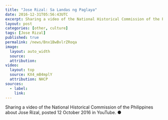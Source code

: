 ```yaml
---
title: "Jose Rizal: Sa Landas ng Paglaya"
date: 2016-12-31T05:56:43UTC
excerpt: Sharing a video of the National Historical Commission of the Philippines about Jose Rizal, posted 12 October 2016 in YouTube.
layout: post
categories: [other, culture]
tags: [Jose Rizal]
published: true
permalink: /news/Bnx1BwBvlrZRoqa
image:
  layout: auto_width
  source: 
  attribution: 
video:
  layout: top
  source: KX4_mB4mplY
  attribution: NHCP
sources:
  - label:
    link:
---
```


Sharing a video of the National Historical Commission of the Philippines about Jose Rizal, posted 12 October 2016 in YouTube.
&#x25cf;

